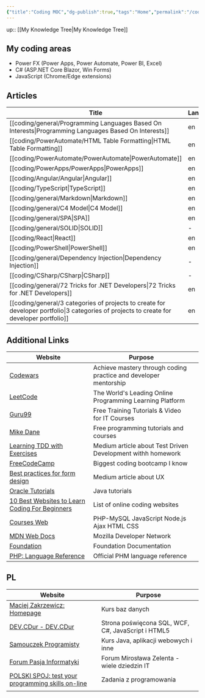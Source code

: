 ```yaml
---
{"title":"Coding MOC","dg-publish":true,"tags":"Home","permalink":"/coding/general/coding/","dgPassFrontmatter":true}
---
```


up:: [[My Knowledge Tree\|My Knowledge Tree]]

## My coding areas

- Power FX (Power Apps, Power Automate, Power BI, Excel)
- C# (ASP.NET Core Blazor, Win Forms)
- JavaScript (Chrome/Edge extensions)

## Articles

| Title                                                                                                                                        | Language |
| -------------------------------------------------------------------------------------------------------------------------------------------- | -------- |
| [[coding/general/Programming Languages Based On Interests\|Programming Languages Based On Interests]]                                     | en       |
| [[coding/PowerAutomate/HTML Table Formatting\|HTML Table Formatting]]                                                                     | en       |
| [[coding/PowerAutomate/PowerAutomate\|PowerAutomate]]                                                                                     | en       |
| [[coding/PowerApps/PowerApps\|PowerApps]]                                                                                                 | en       |
| [[coding/Angular/Angular\|Angular]]                                                                                                       | en       |
| [[coding/TypeScript\|TypeScript]]                                                                                                         | en       |
| [[coding/general/Markdown\|Markdown]]                                                                                                     | en       |
| [[coding/general/C4 Model\|C4 Model]]                                                                                                     | en       |
| [[coding/general/SPA\|SPA]]                                                                                                               | en       |
| [[coding/general/SOLID\|SOLID]]                                                                                                           | \-       |
| [[coding/React\|React]]                                                                                                                   | en       |
| [[coding/PowerShell\|PowerShell]]                                                                                                         | en       |
| [[coding/general/Dependency Injection\|Dependency Injection]]                                                                             | \-       |
| [[coding/CSharp/CSharp\|CSharp]]                                                                                                          | \-       |
| [[coding/general/72 Tricks for .NET Developers\|72 Tricks for .NET Developers]]                                                           | en       |
| [[coding/general/3 categories of projects to create for developer portfolio\|3 categories of projects to create for developer portfolio]] | en       |


## Additional Links

| Website                                                                                                       | Purpose                                                          |     |
| ------------------------------------------------------------------------------------------------------------- | ---------------------------------------------------------------- | --- |
| [Codewars](https://www.codewars.com/)                                                                         | Achieve mastery through coding practice and developer mentorship |     |
| [LeetCode](https://leetcode.com/)                                                                             | The World's Leading Online Programming Learning Platform         |     |
| [Guru99](https://www.guru99.com/)                                                                             | Free Training Tutorials & Video for IT Courses                   |     |
| [Mike Dane](https://www.mikedane.com/)                                                                        | Free programming tutorials and courses                           |     |
| [Learning TDD with Exercises](https://medium.com/@marlenac/learning-tdd-with-katas-3f499cb9c492)              | Medium article about Test Driven Development withh homework      |     |
| [FreeCodeCamp](https://www.freecodecamp.org/)                                                                 | Biggest coding bootcamp I know                                   |     |
| [Best practices for form design](https://uxdesign.cc/best-practices-for-form-design-ff5de6ca8e5f)             | Medium article about UX                                          |     |
| [Oracle Tutorials](http://w2.syronex.com/jmr/edu/db/)                                                         | Java tutorials                                                   |     |
| [10 Best Websites to Learn Coding For Beginners](https://www.hongkiat.com/blog/sites-to-learn-coding-online/) | List of online coding websites                                   |     |
| [Courses Web](https://coursesweb.net/)                                                                        | PHP-MySQL JavaScript Node.js Ajax HTML CSS                       |     |
| [MDN Web Docs](https://developer.mozilla.org/en-US/)                                                          | Mozilla Developer Network                                        |     |
| [Foundation](https://get.foundation/frameworks-docs.html)                                                     | Foundation Documentation                                         |     |
| [PHP: Language Reference](https://www.php.net/manual/en/langref.php)                                          | Official PHM language reference                                                                 |     |



## PL
| Website                                                                   | Purpose                                            |
| ------------------------------------------------------------------------- | -------------------------------------------------- |
| [Maciej Zakrzewicz: Homepage](http://zakrzewicz.pl/index_en.php)          | Kurs baz danych                                    |
| [DEV.CDur - DEV.CDur](http://dev.cdur.pl/)                                | Strona poświęcona SQL, WCF, C#, JavaScript i HTML5 |
| [Samouczek Programisty](http://www.samouczekprogramisty.pl/)              | Kurs Java, aplikacji webowych i inne               |
| [Forum Pasja Informatyki](https://forum.pasja-informatyki.pl/)            | Forum Mirosława Zelenta - wiele dziedzin IT        |
| [POLSKI SPOJ: test your programming skills on-line](https://pl.spoj.com/) | Zadania z programowania                            |
|                                                                           |                                                    |
